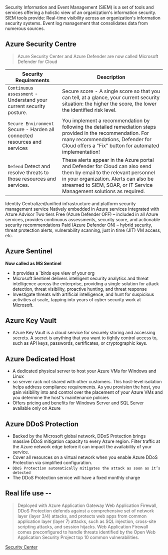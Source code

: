 Security Information and Event Management (SIEM) is a set of tools and services offering a holistic view of an organization's information security. SIEM tools provide: Real-time visibility across an organization's information security systems. Event log management that consolidates data from numerous sources.

## Azure Security Centre 

> Azure Security Center and Azure Defender are now called Microsoft Defender for Cloud

| **Security Requirements** | Description |
| --- | --- |
| `Continuous assessment` - Understand your current security posture. |  Secure score - A single score so that you can tell, at a glance, your current security situation: the higher the score, the lower the identified risk level.|
| `Secure Environment` Secure - Harden all connected resources and services| You implement a recommendation by following the detailed remediation steps provided in the recommendation. For many recommendations, Defender for Cloud offers a "Fix" button for automated implementation!|
|`Defend` Detect and resolve threats to those resources and services. | These alerts appear in the Azure portal and Defender for Cloud can also send them by email to the relevant personnel in your organization. Alerts can also be streamed to SIEM, SOAR, or IT Service Management solutions as required.| 

Identity
Centralized/unified infrastructure and platform security management service
Natively embedded in Azure services
Integrated with Azure Advisor
Two tiers
Free (Azure Defender OFF) – included in all Azure services, provides continuous assessments, security score, and actionable security recommendations
Paid (Azure Defender ON) – hybrid security, threat protection alerts, vulnerability scanning, just in time (JIT) VM access, etc.

## Azure Sentinel

**Now called as MS Sentinel**
- It provides a `birds eye view of your org
- Microsoft Sentinel delivers intelligent security analytics and threat intelligence across the enterprise, providing a single solution for attack detection, threat visibility, proactive hunting, and threat response
- Investigate threats with artificial intelligence, and hunt for suspicious activities at scale, tapping into years of cyber security work at Microsoft.

## Azure Key Vault 
- Azure Key Vault is a cloud service for securely storing and accessing secrets. A secret is anything that you want to tightly control access to, such as API keys, passwords, certificates, or cryptographic keys.

## Azure Dedicated Host 
- A dedicated physical server to host your Azure VMs for Windows and Linux
- so server rack not shared with other customers. This host-level isolation helps address compliance requirements. As you provision the host, you gain visibility into and control over the placement of your Azure VMs and you determine the host's maintenance policies
- Offers pricing and benefits for Windows Server and SQL Server available only on Azure

## Azure DDoS Protection
- Backed by the Microsoft global network, DDoS Protection brings massive DDoS mitigation capacity to every Azure region. Filter traffic at the Azure network edge before it can impact the availability of your service.
- Cover all resources on a virtual network when you enable Azure DDoS Protection via simplified configuration. 
- `DDoS Protection automatically mitigates the attack as soon as it’s detected`
- The DDoS Protection service will have a fixed monthly charge

## Real life use -- 
> Deployed with Azure Application Gateway Web Application Firewall, DDoS Protection defends against a comprehensive set of network layer (layer 3/4) attacks, and protects web apps from common application layer (layer 7) attacks, such as SQL injection, cross-site scripting attacks, and session hijacks. Web Application Firewall comes preconfigured to handle threats identified by the Open Web Application Security Project top 10 common vulnerabilities.

[Security Center ](https://www.ibm.com/in-en/topics/siem)

